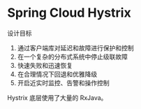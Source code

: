 # Spring Cloud Hystrix

设计目标

1. 通过客户端库对延迟和故障进行保护和控制
2. 在一个复杂的分布式系统中停止级联故障
3. 快速失败和迅速恢复
4. 在合理情况下回退和优雅降级
5. 开启近实时监控、告警和操作控制

Hystrix 底层使用了大量的 RxJava。

